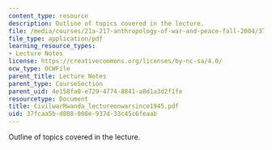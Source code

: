 ```yaml
---
content_type: resource
description: Outline of topics covered in the lecture.
file: /media/courses/21a-217-anthropology-of-war-and-peace-fall-2004/37fcaa5bd808008e937d33c45c6feaab_CivilwarRwanda_lectureonwarsince1945.pdf
file_type: application/pdf
learning_resource_types:
- Lecture Notes
license: https://creativecommons.org/licenses/by-nc-sa/4.0/
ocw_type: OCWFile
parent_title: Lecture Notes
parent_type: CourseSection
parent_uid: 4e158fa0-e729-4774-8841-a8d1a3d2f1fe
resourcetype: Document
title: CivilwarRwanda_lectureonwarsince1945.pdf
uid: 37fcaa5b-d808-008e-937d-33c45c6feaab
---
```

Outline of topics covered in the lecture.